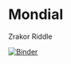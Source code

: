 # Mondial
Zrakor Riddle

[![Binder](https://mybinder.org/badge_logo.svg)](https://mybinder.org/v2/gh/IstraResearch/Mondial/HEAD?labpath=mondial-v2-20221130.ipynb)
